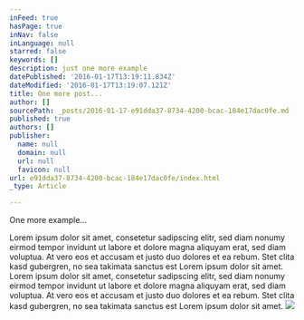 ```yaml
---
inFeed: true
hasPage: true
inNav: false
inLanguage: null
starred: false
keywords: []
description: just one more example
datePublished: '2016-01-17T13:19:11.834Z'
dateModified: '2016-01-17T13:19:07.121Z'
title: One more post...
author: []
sourcePath: _posts/2016-01-17-e91dda37-8734-4200-bcac-184e17dac0fe.md
published: true
authors: []
publisher:
  name: null
  domain: null
  url: null
  favicon: null
url: e91dda37-8734-4200-bcac-184e17dac0fe/index.html
_type: Article

---
```

One more example...

Lorem ipsum dolor sit amet, consetetur sadipscing elitr, sed diam nonumy eirmod tempor invidunt ut labore et dolore magna aliquyam erat, sed diam voluptua. At vero eos et accusam et justo duo dolores et ea rebum. Stet clita kasd gubergren, no sea takimata sanctus est Lorem ipsum dolor sit amet. Lorem ipsum dolor sit amet, consetetur sadipscing elitr, sed diam nonumy eirmod tempor invidunt ut labore et dolore magna aliquyam erat, sed diam voluptua. At vero eos et accusam et justo duo dolores et ea rebum. Stet clita kasd gubergren, no sea takimata sanctus est Lorem ipsum dolor sit amet.
![](https://the-grid-user-content.s3-us-west-2.amazonaws.com/c6ef04f5-029a-4b0f-b98c-446597e376b6.jpg)